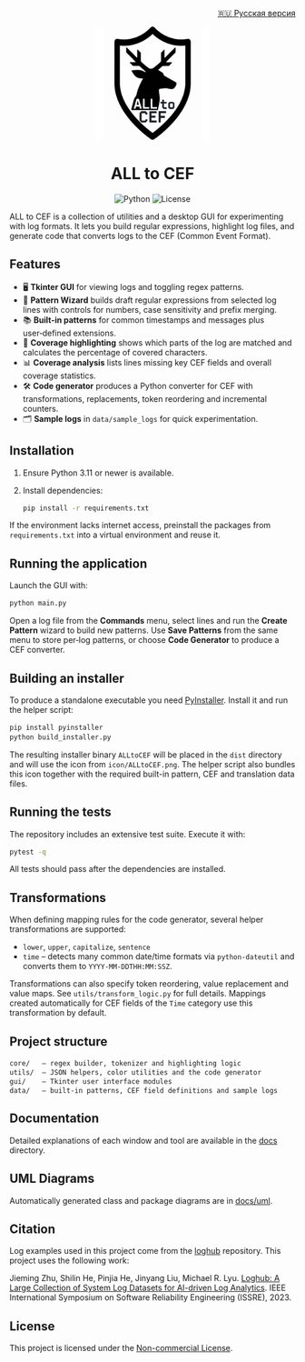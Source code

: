 <p align="right"><a href="README.ru.md">🇷🇺 Русская версия</a></p>

<p align="center">
  <img src="icon/ALLtoCEF.png" alt="ALL to CEF icon" width="200">
</p>

<h1 align="center">ALL to CEF</h1>

<p align="center">
  <img alt="Python" src="https://img.shields.io/badge/python-3.11%2B-blue?logo=python">
  <img alt="License" src="https://img.shields.io/badge/license-Non--commercial-lightgrey">
</p>

ALL to CEF is a collection of utilities and a desktop GUI for
experimenting with log formats. It lets you build regular expressions,
highlight log files, and generate code that converts logs to the CEF
(Common Event Format).

## Features

- 🖥️ **Tkinter GUI** for viewing logs and toggling regex patterns.
- 🧙 **Pattern Wizard** builds draft regular expressions from selected
  log lines with controls for numbers, case sensitivity and prefix merging.
- 📚 **Built‑in patterns** for common timestamps and messages plus
  user‑defined extensions.
- 🎨 **Coverage highlighting** shows which parts of the log are matched
  and calculates the percentage of covered characters.
- 📊 **Coverage analysis** lists lines missing key CEF fields and overall coverage statistics.
- 🛠️ **Code generator** produces a Python converter for CEF with
  transformations, replacements, token reordering and incremental counters.
- 🗂️ **Sample logs** in `data/sample_logs` for quick experimentation.

## Installation

1. Ensure Python 3.11 or newer is available.
2. Install dependencies:

   ```bash
   pip install -r requirements.txt
   ```

If the environment lacks internet access, preinstall the packages from
`requirements.txt` into a virtual environment and reuse it.

## Running the application

Launch the GUI with:

```bash
python main.py
```

Open a log file from the **Commands** menu, select lines and run the
**Create Pattern** wizard to build new patterns. Use **Save Patterns** from
the same menu to store per‑log patterns, or choose **Code Generator** to
produce a CEF converter.

## Building an installer

To produce a standalone executable you need [PyInstaller](https://pyinstaller.org).
Install it and run the helper script:

```bash
pip install pyinstaller
python build_installer.py
```

The resulting installer binary `ALLtoCEF` will be placed in the `dist`
directory and will use the icon from `icon/ALLtoCEF.png`. The helper script
also bundles this icon together with the required built-in pattern, CEF and
translation data files.

## Running the tests

The repository includes an extensive test suite. Execute it with:

```bash
pytest -q
```

All tests should pass after the dependencies are installed.

## Transformations

When defining mapping rules for the code generator, several helper
transformations are supported:

- `lower`, `upper`, `capitalize`, `sentence`
- `time` – detects many common date/time formats via `python-dateutil`
  and converts them to `YYYY-MM-DDTHH:MM:SSZ`.

Transformations can also specify token reordering, value replacement and
value maps. See `utils/transform_logic.py` for full details.
Mappings created automatically for CEF fields of the `Time` category
use this transformation by default.

## Project structure

```
core/   – regex builder, tokenizer and highlighting logic
utils/  – JSON helpers, color utilities and the code generator
gui/    – Tkinter user interface modules
data/   – built‑in patterns, CEF field definitions and sample logs
```

## Documentation

Detailed explanations of each window and tool are available in the
[docs](docs/) directory.

## UML Diagrams

Automatically generated class and package diagrams are in [docs/uml](docs/uml).

## Citation

Log examples used in this project come from the [loghub](https://github.com/logpai/loghub) repository. This project uses the following work:

Jieming Zhu, Shilin He, Pinjia He, Jinyang Liu, Michael R. Lyu. [Loghub: A Large Collection of System Log Datasets for AI-driven Log Analytics](https://arxiv.org/abs/2008.06448). IEEE International Symposium on Software Reliability Engineering (ISSRE), 2023.

## License

This project is licensed under the [Non-commercial License](LICENSE).
